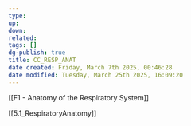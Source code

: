 ```yaml
---
type: 
up: 
down: 
related: 
tags: []
dg-publish: true
title: CC_RESP_ANAT
date created: Friday, March 7th 2025, 00:46:28
date modified: Tuesday, March 25th 2025, 16:09:20
---
```


[[F1 - Anatomy of the Respiratory System]]

[[5.1_RespiratoryAnatomy]]

